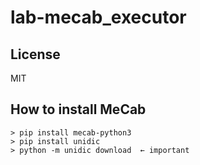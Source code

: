 # lab-mecab_executor

## License

MIT

## How to install MeCab

```
> pip install mecab-python3
> pip install unidic
> python -m unidic download  ← important
```
